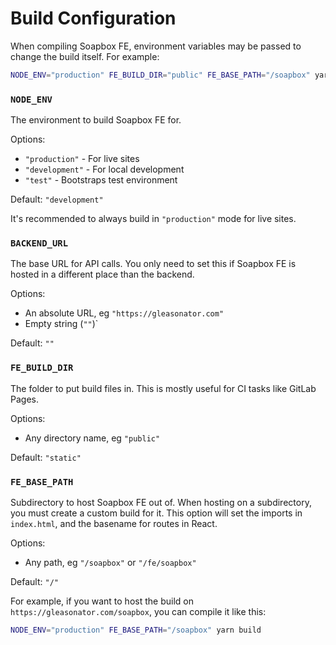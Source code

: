 # Build Configuration

When compiling Soapbox FE, environment variables may be passed to change the build itself.
For example:

```sh
NODE_ENV="production" FE_BUILD_DIR="public" FE_BASE_PATH="/soapbox" yarn build
```

### `NODE_ENV`

The environment to build Soapbox FE for.

Options:

- `"production"` - For live sites
- `"development"` - For local development
- `"test"` - Bootstraps test environment

Default: `"development"`

It's recommended to always build in `"production"` mode for live sites.

### `BACKEND_URL`

The base URL for API calls.
You only need to set this if Soapbox FE is hosted in a different place than the backend.

Options:

- An absolute URL, eg `"https://gleasonator.com"`
- Empty string (`""`)`

Default: `""`

### `FE_BUILD_DIR`

The folder to put build files in. This is mostly useful for CI tasks like GitLab Pages.

Options:

- Any directory name, eg `"public"`

Default: `"static"`

### `FE_BASE_PATH`

Subdirectory to host Soapbox FE out of.
When hosting on a subdirectory, you must create a custom build for it.
This option will set the imports in `index.html`, and the basename for routes in React.

Options:

- Any path, eg `"/soapbox"` or `"/fe/soapbox"`

Default: `"/"`

For example, if you want to host the build on `https://gleasonator.com/soapbox`, you can compile it like this:

```sh
NODE_ENV="production" FE_BASE_PATH="/soapbox" yarn build
```
